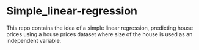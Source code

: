 # Simple_linear-regression
This repo contains the idea of a simple linear regression, predicting house prices using a house prices dataset where size of the house is used as an independent variable.
